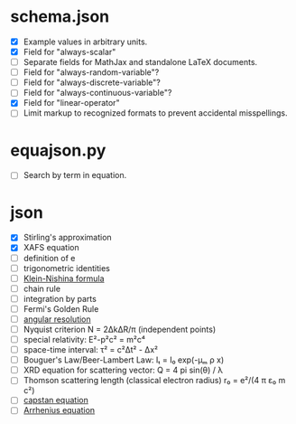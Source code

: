 
schema.json
===========

-   [x] Example values in arbitrary units.
-   [x] Field for "always-scalar"
-   [ ] Separate fields for MathJax and standalone LaTeX documents.
-   [ ] Field for "always-random-variable"?
-   [ ] Field for "always-discrete-variable"?
-   [ ] Field for "always-continuous-variable"?
-   [x] Field for "linear-operator"
-   [ ] Limit markup to recognized formats to prevent accidental misspellings.

equajson.py
===========

-   [ ] Search by term in equation.

json
====

-   [x] Stirling's approximation
-   [x] XAFS equation
-   [ ] definition of e
-   [ ] trigonometric identities
-   [ ] [Klein-Nishina formula](https://en.wikipedia.org/wiki/Klein%E2%80%93Nishina_formula)
-   [ ] chain rule
-   [ ] integration by parts
-   [ ] Fermi's Golden Rule
-   [ ] [angular resolution](https://en.wikipedia.org/wiki/Angular_resolution)
-   [ ] Nyquist criterion N = 2ΔkΔR/π (independent points)
-   [ ] special relativity: E²-p²c² = m²c⁴
-   [ ] space-time interval: τ² = c²Δt² - Δx²
-   [ ] Bouguer's Law/Beer-Lambert Law: Iₜ = I₀ exp(-μₘ ρ x)
-   [ ] XRD equation for scattering vector: Q = 4 pi sin(θ) / λ
-   [ ] Thomson scattering length (classical electron radius) r₀ = e²/(4 π ε₀ m c²)
-   [ ] [capstan equation](https://en.wikipedia.org/wiki/Capstan_equation)
-   [ ] [Arrhenius equation](https://en.wikipedia.org/wiki/Arrhenius_equation)
